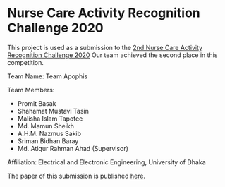 # Nurse Care Activity Recognition Challenge 2020

This project is used as a submission to the [2nd Nurse Care Activity Recognition Challenge 2020](https://abc-research.github.io/nurse2020/)
Our team achieved the second place in this competition.

Team Name: Team Apophis

Team Members:

- Promit Basak
- Shahamat Mustavi Tasin
- Malisha Islam Tapotee
- Md. Mamun Sheikh
- A.H.M. Nazmus Sakib
- Sriman Bidhan Baray
- Md. Atiqur Rahman Ahad (Supervisor)

Affiliation: Electrical and Electronic Engineering, University of Dhaka

The paper of this submission is published [here](https://doi.org/10.1145/3410530.3414338).
